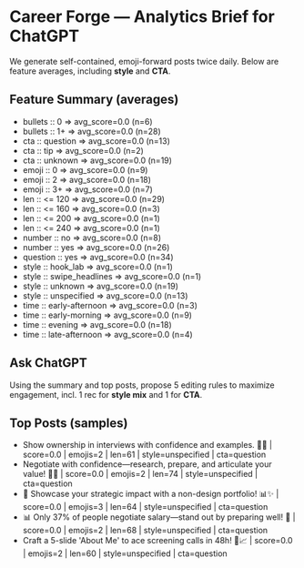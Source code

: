 # Career Forge — Analytics Brief for ChatGPT

We generate self-contained, emoji-forward posts twice daily. Below are feature averages, including **style** and **CTA**.

## Feature Summary (averages)

- bullets :: 0 => avg_score=0.0 (n=6)
- bullets :: 1+ => avg_score=0.0 (n=28)
- cta :: question => avg_score=0.0 (n=13)
- cta :: tip => avg_score=0.0 (n=2)
- cta :: unknown => avg_score=0.0 (n=19)
- emoji :: 0 => avg_score=0.0 (n=9)
- emoji :: 2 => avg_score=0.0 (n=18)
- emoji :: 3+ => avg_score=0.0 (n=7)
- len :: <= 120 => avg_score=0.0 (n=29)
- len :: <= 160 => avg_score=0.0 (n=3)
- len :: <= 200 => avg_score=0.0 (n=1)
- len :: <= 240 => avg_score=0.0 (n=1)
- number :: no => avg_score=0.0 (n=8)
- number :: yes => avg_score=0.0 (n=26)
- question :: yes => avg_score=0.0 (n=34)
- style :: hook_lab => avg_score=0.0 (n=1)
- style :: swipe_headlines => avg_score=0.0 (n=1)
- style :: unknown => avg_score=0.0 (n=19)
- style :: unspecified => avg_score=0.0 (n=13)
- time :: early-afternoon => avg_score=0.0 (n=3)
- time :: early-morning => avg_score=0.0 (n=9)
- time :: evening => avg_score=0.0 (n=18)
- time :: late-afternoon => avg_score=0.0 (n=4)

## Ask ChatGPT

Using the summary and top posts, propose 5 editing rules to maximize engagement, incl. 1 rec for **style mix** and 1 for **CTA**.

## Top Posts (samples)

- Show ownership in interviews with confidence and examples. 🚀💼  | score=0.0 | emojis=2 | len=61 | style=unspecified | cta=question
- Negotiate with confidence—research, prepare, and articulate your value! 💼💪  | score=0.0 | emojis=2 | len=74 | style=unspecified | cta=question
- 🚀 Showcase your strategic impact with a non-design portfolio! 📊✨  | score=0.0 | emojis=3 | len=64 | style=unspecified | cta=question
- 📊 Only 37% of people negotiate salary—stand out by preparing well! 💪  | score=0.0 | emojis=2 | len=68 | style=unspecified | cta=question
- Craft a 5-slide 'About Me' to ace screening calls in 48h! 🎯📈  | score=0.0 | emojis=2 | len=60 | style=unspecified | cta=question